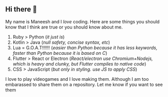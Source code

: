 ## Hi there 👋

My name is Maneesh and I _love_ coding. Here are some things you should know that I think are true or you should know about me.

1. Ruby > Python (_it just is_)
2. Kotlin > Java (_null safety, concise syntax, etc_)
3. Lua = G.O.A.T!!!!!! (_easier than Python because it has less keywords, faster than Python because it is based on C_)
4. Flutter > React or Electron (_React/electron use Chromium+Nodejs, which is heavy and clunky, but Flutter compiles to native code_)
5. CSS > JavaScript (_but only in styling. use JS to apply CSS_)

I love to play videogames and I love making them. Although I am too embarassed to share them on a repository. Let me know if you want to see them
